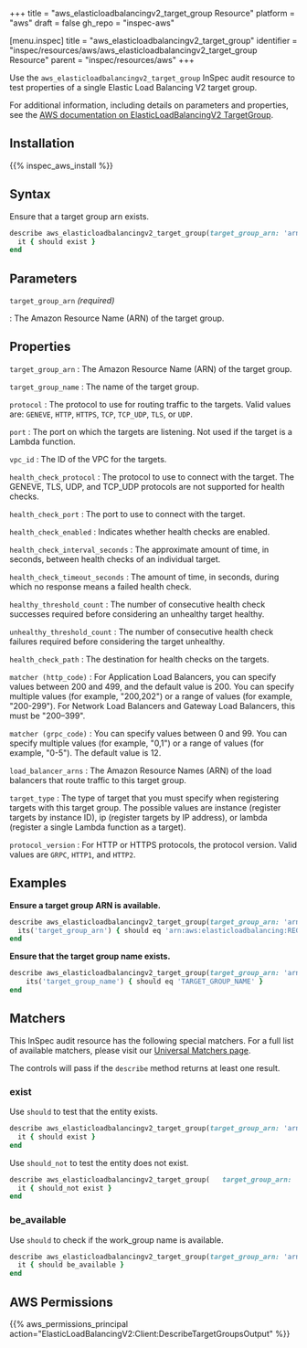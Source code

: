 +++
title = "aws_elasticloadbalancingv2_target_group Resource"
platform = "aws"
draft = false
gh_repo = "inspec-aws"

[menu.inspec]
title = "aws_elasticloadbalancingv2_target_group"
identifier = "inspec/resources/aws/aws_elasticloadbalancingv2_target_group Resource"
parent = "inspec/resources/aws"
+++

Use the `aws_elasticloadbalancingv2_target_group` InSpec audit resource to test properties of a single Elastic Load Balancing V2 target group.

For additional information, including details on parameters and properties, see the [AWS documentation on ElasticLoadBalancingV2 TargetGroup](https://docs.aws.amazon.com/AWSCloudFormation/latest/UserGuide/aws-resource-elasticloadbalancingv2-targetgroup.html).

## Installation

{{% inspec_aws_install %}}

## Syntax

Ensure that a target group arn exists.
```ruby
describe aws_elasticloadbalancingv2_target_group(target_group_arn: 'arn:aws:elasticloadbalancing:REGION:ACCOUNT_ID:RESOURCE_ID') do
  it { should exist }
end
```

## Parameters

`target_group_arn` _(required)_

: The Amazon Resource Name (ARN) of the target group.

## Properties

`target_group_arn`
: The Amazon Resource Name (ARN) of the target group.

`target_group_name`
: The name of the target group.

`protocol`
: The protocol to use for routing traffic to the targets. Valid values are: `GENEVE`, `HTTP`, `HTTPS`, `TCP`, `TCP_UDP`, `TLS`, or `UDP`.

`port`
: The port on which the targets are listening. Not used if the target is a Lambda function.

`vpc_id`
: The ID of the VPC for the targets.

`health_check_protocol`
: The protocol to use to connect with the target. The GENEVE, TLS, UDP, and TCP_UDP protocols are not supported for health checks.

`health_check_port`
: The port to use to connect with the target.

`health_check_enabled`
: Indicates whether health checks are enabled.

`health_check_interval_seconds`
: The approximate amount of time, in seconds, between health checks of an individual target.

`health_check_timeout_seconds`
: The amount of time, in seconds, during which no response means a failed health check.

`healthy_threshold_count`
: The number of consecutive health check successes required before considering an unhealthy target healthy.

`unhealthy_threshold_count`
: The number of consecutive health check failures required before considering the target unhealthy.

`health_check_path`
: The destination for health checks on the targets.

`matcher (http_code)`
: For Application Load Balancers, you can specify values between 200 and 499, and the default value is 200. You can specify multiple values (for example, "200,202") or a range of values (for example, "200-299"). For Network Load Balancers and Gateway Load Balancers, this must be "200–399".

`matcher (grpc_code)`
: You can specify values between 0 and 99. You can specify multiple values (for example, "0,1") or a range of values (for example, "0-5"). The default value is 12.

`load_balancer_arns`
: The Amazon Resource Names (ARN) of the load balancers that route traffic to this target group.

`target_type`
: The type of target that you must specify when registering targets with this target group. The possible values are instance (register targets by instance ID), ip (register targets by IP address), or lambda (register a single Lambda function as a target).

`protocol_version`
: For HTTP or HTTPS protocols, the protocol version. Valid values are `GRPC`, `HTTP1`, and `HTTP2`.

## Examples

**Ensure a target group ARN is available.**

```ruby
describe aws_elasticloadbalancingv2_target_group(target_group_arn: 'arn:aws:elasticloadbalancing:REGION:ACCOUNT_ID:RESOURCE_ID') do
  its('target_group_arn') { should eq 'arn:aws:elasticloadbalancing:REGION:ACCOUNT_ID:RESOURCE_ID' }
end
```

**Ensure that the target group name exists.**

```ruby
describe aws_elasticloadbalancingv2_target_group(target_group_arn: 'arn:aws:elasticloadbalancing:REGION:ACCOUNT_ID:RESOURCE_ID') do
    its('target_group_name') { should eq 'TARGET_GROUP_NAME' }
end
```

## Matchers

This InSpec audit resource has the following special matchers. For a full list of available matchers, please visit our [Universal Matchers page](https://www.inspec.io/docs/reference/matchers/).

The controls will pass if the `describe` method returns at least one result.

### exist

Use `should` to test that the entity exists.

```ruby
describe aws_elasticloadbalancingv2_target_group(target_group_arn: 'arn:aws:elasticloadbalancing:REGION:ACCOUNT_ID:RESOURCE_ID') do
  it { should exist }
end
```

Use `should_not` to test the entity does not exist.

```ruby
describe aws_elasticloadbalancingv2_target_group(   target_group_arn: 'dummy') do
  it { should_not exist }
end
```

### be_available

Use `should` to check if the work_group name is available.

```ruby
describe aws_elasticloadbalancingv2_target_group(target_group_arn: 'arn:aws:elasticloadbalancing:REGION:ACCOUNT_ID:RESOURCE_ID') do
  it { should be_available }
end
```

## AWS Permissions

{{% aws_permissions_principal action="ElasticLoadBalancingV2:Client:DescribeTargetGroupsOutput" %}}
